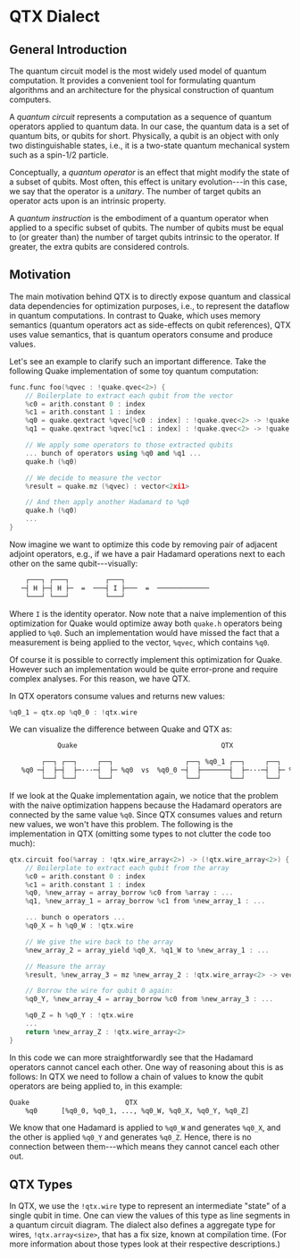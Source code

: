 # QTX Dialect

## General Introduction

The quantum circuit model is the most widely used model of quantum
computation.  It provides a convenient tool for formulating quantum
algorithms and an architecture for the physical construction of quantum
computers.

A _quantum circuit_ represents a computation as a sequence of quantum
operators applied to quantum data.  In our case, the quantum data is a set
of quantum bits, or qubits for short.  Physically, a qubit is an object with
only two distinguishable states, i.e., it is a two-state quantum mechanical
system such as a spin-1/2 particle.

Conceptually, a _quantum operator_ is an effect that might modify the state
of a subset of qubits. Most often, this effect is unitary evolution---in
this case, we say that the operator is a _unitary_.  The number of target
qubits an operator acts upon is an intrinsic property.

A _quantum instruction_ is the embodiment of a quantum operator when applied
to a specific subset of qubits.  The number of qubits must be equal to (or
greater than) the number of target qubits intrinsic to the operator.  If
greater, the extra qubits are considered controls.

## Motivation

The main motivation behind QTX is to directly expose quantum and classical
data dependencies for optimization purposes, i.e., to represent the dataflow
in quantum computations.  In contrast to Quake, which uses memory semantics
(quantum operators act as side-effects on qubit references), QTX uses value
semantics, that is quantum operators consume and produce values.

Let's see an example to clarify such an important difference.  Take the
following Quake implementation of some toy quantum computation:

```cpp
func.func foo(%qvec : !quake.qvec<2>) {
    // Boilerplate to extract each qubit from the vector
    %c0 = arith.constant 0 : index
    %c1 = arith.constant 1 : index
    %q0 = quake.qextract %qvec[%c0 : index] : !quake.qvec<2> -> !quake.qref
    %q1 = quake.qextract %qvec[%c1 : index] : !quake.qvec<2> -> !quake.qref

    // We apply some operators to those extracted qubits
    ... bunch of operators using %q0 and %q1 ...
    quake.h (%q0)

    // We decide to measure the vector
    %result = quake.mz (%qvec) : vector<2xi1>

    // And then apply another Hadamard to %q0
    quake.h (%q0)
    ...
}
```

Now imagine we want to optimize this code by removing pair of adjacent
adjoint operators, e.g., if we have a pair Hadamard operations next to each
other on the same qubit---visually:

```txt
    ┌───┐ ┌───┐         ┌───┐
   ─┤ H ├─┤ H ├─  =  ───┤ I ├───  =  ─────────────
    └───┘ └───┘         └───┘
```

Where `I` is the identity operator. Now note that a naive implemention of
this optimization for Quake would optimize away both `quake.h` operators
being applied to `%q0`.  Such an implementation would have missed the fact
that a measurement is being applied to the vector, `%qvec`, which contains
`%q0`.

Of course it is possible to correctly implement this optimization for Quake.
However such an implementation would be quite error-prone and require
complex analyses.  For this reason, we have QTX.

In QTX operators consume values and returns new values:

```cpp
%q0_1 = qtx.op %q0_0 : !qtx.wire
```

We can visualize the difference between Quake and QTX as:

```txt
            Quake                                    QTX

        ┌──┐ ┌──┐     ┌──┐                  ┌──┐ %q0_1 ┌──┐     ┌──┐
   %q0 ─┤  ├─┤  ├─···─┤  ├─ %q0  vs  %q0_0 ─┤  ├───────┤  ├─···─┤  ├─ %q0_Z
        └──┘ └──┘     └──┘                  └──┘       └──┘     └──┘
```

If we look at the Quake implementation again, we notice that the problem
with the naive optimization happens because the Hadamard operators are
connected by the same value `%q0`.  Since QTX consumes values and return
new values, we won't have this problem.  The following is the implementation
in QTX (omitting some types to not clutter the code too much):

```cpp
qtx.circuit foo(%array : !qtx.wire_array<2>) -> (!qtx.wire_array<2>) {
    // Boilerplate to extract each qubit from the array
    %c0 = arith.constant 0 : index
    %c1 = arith.constant 1 : index
    %q0, %new_array = array_borrow %c0 from %array : ...
    %q1, %new_array_1 = array_borrow %c1 from %new_array_1 : ...

    ... bunch o operators ...
    %q0_X = h %q0_W : !qtx.wire

    // We give the wire back to the array
    %new_array_2 = array_yield %q0_X, %q1_W to %new_array_1 : ...

    // Measure the array
    %result, %new_array_3 = mz %new_array_2 : !qtx.wire_array<2> -> vector<2xi1>, !qtx.wire_array<2>

    // Borrow the wire for qubit 0 again:
    %q0_Y, %new_array_4 = array_borrow %c0 from %new_array_3 : ...

    %q0_Z = h %q0_Y : !qtx.wire
    ...
    return %new_array_Z : !qtx.wire_array<2>
}
```

In this code we can more straightforwardly see that the Hadamard operators
cannot cancel each other.  One way of reasoning about this is as follows:
In QTX we need to follow a chain of values to know the qubit operators are
being applied to, in this example:

```txt
Quake                        QTX
    %q0      [%q0_0, %q0_1, ..., %q0_W, %q0_X, %q0_Y, %q0_Z]

```

We know that one Hadamard is applied to `%q0_W` and generates `%q0_X`, and
the other is applied `%q0_Y` and generates `%q0_Z`.  Hence, there is no
connection between them---which means they cannot cancel each other out.

## QTX Types

In QTX, we use the `!qtx.wire` type to represent an intermediate "state" of
a single qubit in time.  One can view the values of this type as line
segments in a quantum circuit diagram.  The dialect also defines a aggregate
type for wires, `!qtx.array<size>`, that has a fix size, known at
compilation time. (For more information about those types look at their
respective descriptions.)
